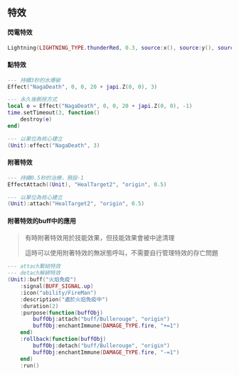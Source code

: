 ## 特效

#### 閃電特效

```lua
Lightning(LIGHTNING_TYPE.thunderRed, 0.3, source:x(), source:y(), source:h(), targer:x(), targer:y(), targer:h())
```

#### 點特效

```lua
--- 持續3秒的水爆破
Effect("NagaDeath", 0, 0, 20 + japi.Z(0, 0), 3)

--- 永久後刪除方式
local e = Effect("NagaDeath", 0, 0, 20 + japi.Z(0, 0), -1)
time.setTimeout(3, function()
    destroy(e)
end)

--- 以單位為核心建立
(Unit):effect("NagaDeath", 3)
```

#### 附著特效

```lua
--- 持續0.5秒的治療，預設-1
EffectAttach((Unit), "HealTarget2", "origin", 0.5)

--- 以單位為核心建立
(Unit):attach("HealTarget2", "origin", 0.5)
```

#### 附著特效的buff中的應用

> 有時附著特效用於技能效果，但技能效果會被中途清理
>
> 這時可以使用附著特效的無狀態呼叫，不需要自行管理特效的存亡問題

```lua
--- attach繫結特效 
--- detach解綁特效 
(Unit):buff("火焰免疫")
    :signal(BUFF_SIGNAL.up)
    :icon("ability/FireMan")
    :description("處於火焰免疫中")
    :duration(2)
    :purpose(function(buffObj)
        buffObj:attach("buff/Bullerouge", "origin")
        buffObj:enchantImmune(DAMAGE_TYPE.fire, "+=1")
    end)
    :rollback(function(buffObj)
        buffObj:detach("buff/Bullerouge", "origin")
        buffObj:enchantImmune(DAMAGE_TYPE.fire, "-=1")
    end)
    :run()
```
